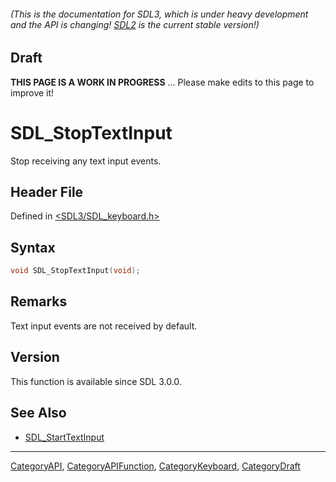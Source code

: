 ###### (This is the documentation for SDL3, which is under heavy development and the API is changing! [SDL2](https://wiki.libsdl.org/SDL2/) is the current stable version!)

## Draft

**THIS PAGE IS A WORK IN PROGRESS** ... Please make edits to this page to improve it!
# SDL_StopTextInput

Stop receiving any text input events.

## Header File

Defined in [<SDL3/SDL_keyboard.h>](https://github.com/libsdl-org/SDL/blob/main/include/SDL3/SDL_keyboard.h)

## Syntax

```c
void SDL_StopTextInput(void);

```

## Remarks

Text input events are not received by default.

## Version

This function is available since SDL 3.0.0.

## See Also

* [SDL_StartTextInput](SDL_StartTextInput)

----
[CategoryAPI](CategoryAPI), [CategoryAPIFunction](CategoryAPIFunction), [CategoryKeyboard](CategoryKeyboard), [CategoryDraft](CategoryDraft)


